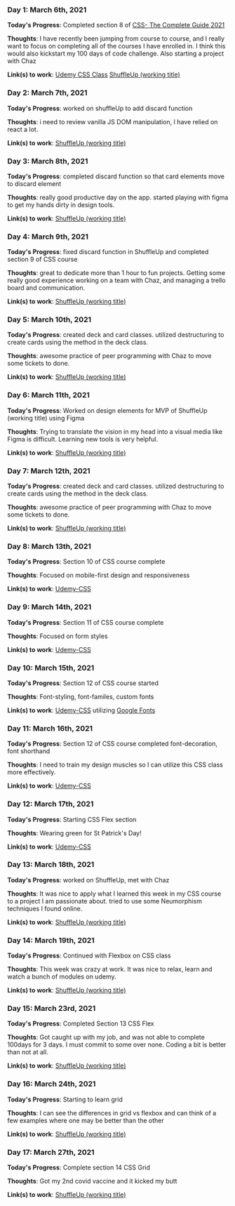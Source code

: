 <!-- # 100 Days Of Code - Log

### Day 0: February 30, 2016 (Example 1)
##### (delete me or comment me out)

**Today's Progress**: Fixed CSS, worked on canvas functionality for the app.

**Thoughts:** I really struggled with CSS, but, overall, I feel like I am slowly getting better at it. Canvas is still new for me, but I managed to figure out some basic functionality.

**Link to work:** [Calculator App](http://www.example.com) -->

### Day 1: March 6th, 2021

**Today's Progress**: Completed section 8 of [CSS- The Complete Guide 2021](https://www.udemy.com/course/css-the-complete-guide-incl-flexbox-grid-sass/)

**Thoughts**: I have recently been jumping from course to course, and I really want to focus on completing all of the courses I have enrolled in. I think this would also kickstart my 100 days of code challenge. Also starting a project with Chaz

**Link(s) to work**: [Udemy CSS Class](https://github.com/mikedichello/udemy-css)
[ShuffleUp (working title)](https://github.com/mikedichello/ShuffleUp)

### Day 2: March 7th, 2021

**Today's Progress**: worked on shuffleUp to add discard function

**Thoughts**: i need to review vanilla JS DOM manipulation, I have relied on react a lot.

**Link(s) to work**: [ShuffleUp (working title)](https://github.com/mikedichello/ShuffleUp)

### Day 3: March 8th, 2021

**Today's Progress**: completed discard function so that card elements move to discard element

**Thoughts**: really good productive day on the app. started playing with figma to get my hands dirty in design tools.

**Link(s) to work**: [ShuffleUp (working title)](https://github.com/mikedichello/ShuffleUp)

### Day 4: March 9th, 2021

**Today's Progress**: fixed discard function in ShuffleUp and completed section 9 of CSS course

**Thoughts**: great to dedicate more than 1 hour to fun projects. Getting some really good experience working on a team with Chaz, and managing a trello board and communication.

**Link(s) to work**: [ShuffleUp (working title)](https://github.com/mikedichello/ShuffleUp)

### Day 5: March 10th, 2021

**Today's Progress**: created deck and card classes. utilized destructuring to create cards using the method in the deck class.

**Thoughts**: awesome practice of peer programming with Chaz to move some tickets to done.

**Link(s) to work**: [ShuffleUp (working title)](https://github.com/mikedichello/ShuffleUp)

### Day 6: March 11th, 2021

**Today's Progress**: Worked on design elements for MVP of ShuffleUp (working title) using Figma

**Thoughts**: Trying to translate the vision in my head into a visual media like Figma is difficult. Learning new tools is very helpful.

**Link(s) to work**: [ShuffleUp (working title)](https://github.com/mikedichello/ShuffleUp)

### Day 7: March 12th, 2021

**Today's Progress**: created deck and card classes. utilized destructuring to create cards using the method in the deck class.

**Thoughts**: awesome practice of peer programming with Chaz to move some tickets to done.

**Link(s) to work**: [ShuffleUp (working title)](https://github.com/mikedichello/ShuffleUp)

### Day 8: March 13th, 2021

**Today's Progress**: Section 10 of CSS course complete

**Thoughts**: Focused on mobile-first design and responsiveness

**Link(s) to work**: [Udemy-CSS](https://github.com/mikedichello/udemy-css)

### Day 9: March 14th, 2021

**Today's Progress**: Section 11 of CSS course complete

**Thoughts**: Focused on form styles

**Link(s) to work**: [Udemy-CSS](https://github.com/mikedichello/udemy-css)

### Day 10: March 15th, 2021

**Today's Progress**: Section 12 of CSS course started

**Thoughts**: Font-styling, font-familes, custom fonts

**Link(s) to work**: [Udemy-CSS](https://github.com/mikedichello/udemy-css) utilizing [Google Fonts](https://fonts.google.com/)

### Day 11: March 16th, 2021

**Today's Progress**: Section 12 of CSS course completed font-decoration, font shorthand

**Thoughts**: I need to train my design muscles so I can utilize this CSS class more effectively.

**Link(s) to work**: [Udemy-CSS](https://github.com/mikedichello/udemy-css)

### Day 12: March 17th, 2021

**Today's Progress**: Starting CSS Flex section

**Thoughts**: Wearing green for St Patrick's Day!

**Link(s) to work**: [Udemy-CSS](https://github.com/mikedichello/udemy-css)

### Day 13: March 18th, 2021

**Today's Progress**: worked on ShuffleUp, met with Chaz

**Thoughts**: It was nice to apply what I learned this week in my CSS course to a project I am passionate about. tried to use some Neumorphism techniques I found online.

**Link(s) to work**: [ShuffleUp (working title)](https://github.com/mikedichello/ShuffleUp)

### Day 14: March 19th, 2021

**Today's Progress**: Continued with Flexbox on CSS class

**Thoughts**: This week was crazy at work. It was nice to relax, learn and watch a bunch of modules on udemy.

**Link(s) to work**: [ShuffleUp (working title)](https://github.com/mikedichello/ShuffleUp)

### Day 15: March 23rd, 2021

**Today's Progress**: Completed Section 13 CSS Flex

**Thoughts**: Got caught up with my job, and was not able to complete 100days for 3 days. I must commit to some over none. Coding a bit is better than not at all.

**Link(s) to work**: [ShuffleUp (working title)](https://github.com/mikedichello/ShuffleUp)

### Day 16: March 24th, 2021

**Today's Progress**: Starting to learn grid

**Thoughts**: I can see the differences in grid vs flexbox and can think of a few examples where one may be better than the other

**Link(s) to work**: [ShuffleUp (working title)](https://github.com/mikedichello/ShuffleUp)

### Day 17: March 27th, 2021

**Today's Progress**: Complete section 14 CSS Grid

**Thoughts**: Got my 2nd covid vaccine and it kicked my butt

**Link(s) to work**: [ShuffleUp (working title)](https://github.com/mikedichello/ShuffleUp)
